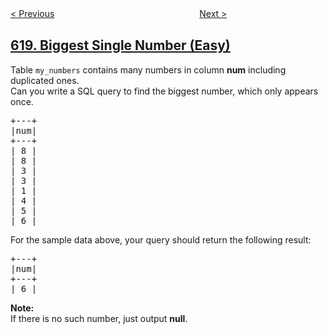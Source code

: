 <!--|This file generated by command(leetcode description); DO NOT EDIT.    |-->
<!--+----------------------------------------------------------------------+-->
<!--|@author    openset <openset.wang@gmail.com>                           |-->
<!--|@link      https://github.com/openset                                 |-->
<!--|@home      https://github.com/openset/leetcode                        |-->
<!--+----------------------------------------------------------------------+-->

[< Previous](../students-report-by-geography "Students Report By Geography")
　　　　　　　　　　　　　　　　
[Next >](../not-boring-movies "Not Boring Movies")

## [619. Biggest Single Number (Easy)](https://leetcode.com/problems/biggest-single-number "只出现一次的最大数字")

<p>Table <code>my_numbers</code> contains many numbers in column <b>num</b> including duplicated ones.<br />
Can you write a SQL query to find the biggest number, which only appears once.</p>

<pre>
+---+
|num|
+---+
| 8 |
| 8 |
| 3 |
| 3 |
| 1 |
| 4 |
| 5 |
| 6 | 
</pre>
For the sample data above, your query should return the following result:

<pre>
+---+
|num|
+---+
| 6 |
</pre>
<b>Note:</b><br />
If there is no such number, just output <b>null</b>.

<p>&nbsp;</p>
